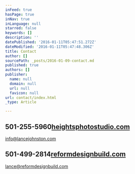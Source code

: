 ```yaml
---
inFeed: true
hasPage: true
inNav: true
inLanguage: null
starred: false
keywords: []
description: ''
datePublished: '2016-01-11T05:47:51.272Z'
dateModified: '2016-01-11T05:47:48.306Z'
title: Contact
author: []
sourcePath: _posts/2016-01-09-contact.md
published: true
authors: []
publisher:
  name: null
  domain: null
  url: null
  favicon: null
url: contact/index.html
_type: Article

---
```

## 

## 501-255-5960[heightsphotostudio.com][0]  
info@lancejohnston.com

## 501-499-2814[reformdesignbuild.com][1]  
lance@reformdesignbuild.com

## 



[0]: https://thegrid.ai/lance-johnston-photographer/
[1]: https://thegrid.ai/reform-design-build/